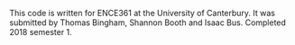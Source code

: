 
This code is written for ENCE361 at the University of Canterbury.
It was submitted by Thomas Bingham, Shannon Booth and Isaac Bus.
Completed 2018 semester 1.
